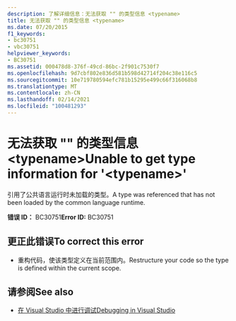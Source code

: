 ```yaml
---
description: 了解详细信息：无法获取 "" 的类型信息 <typename>
title: 无法获取 "" 的类型信息 <typename>
ms.date: 07/20/2015
f1_keywords:
- bc30751
- vbc30751
helpviewer_keywords:
- BC30751
ms.assetid: 000478d8-376f-49cd-86bc-2f901c7530f7
ms.openlocfilehash: 9d7cbf802e836d581b598d42714f204c38e116c5
ms.sourcegitcommit: 10e719780594efc781b15295e499c66f316068b8
ms.translationtype: MT
ms.contentlocale: zh-CN
ms.lasthandoff: 02/14/2021
ms.locfileid: "100481293"
---
```

# <a name="unable-to-get-type-information-for-typename"></a><span data-ttu-id="7bc52-103">无法获取 "" 的类型信息 \<typename></span><span class="sxs-lookup"><span data-stu-id="7bc52-103">Unable to get type information for '\<typename>'</span></span>

<span data-ttu-id="7bc52-104">引用了公共语言运行时未加载的类型。</span><span class="sxs-lookup"><span data-stu-id="7bc52-104">A type was referenced that has not been loaded by the common language runtime.</span></span>  
  
 <span data-ttu-id="7bc52-105">**错误 ID：** BC30751</span><span class="sxs-lookup"><span data-stu-id="7bc52-105">**Error ID:** BC30751</span></span>  
  
## <a name="to-correct-this-error"></a><span data-ttu-id="7bc52-106">更正此错误</span><span class="sxs-lookup"><span data-stu-id="7bc52-106">To correct this error</span></span>  
  
- <span data-ttu-id="7bc52-107">重构代码，使该类型定义在当前范围内。</span><span class="sxs-lookup"><span data-stu-id="7bc52-107">Restructure your code so the type is defined within the current scope.</span></span>  
  
## <a name="see-also"></a><span data-ttu-id="7bc52-108">请参阅</span><span class="sxs-lookup"><span data-stu-id="7bc52-108">See also</span></span>

- [<span data-ttu-id="7bc52-109">在 Visual Studio 中进行调试</span><span class="sxs-lookup"><span data-stu-id="7bc52-109">Debugging in Visual Studio</span></span>](/visualstudio/debugger/debugger-feature-tour)
